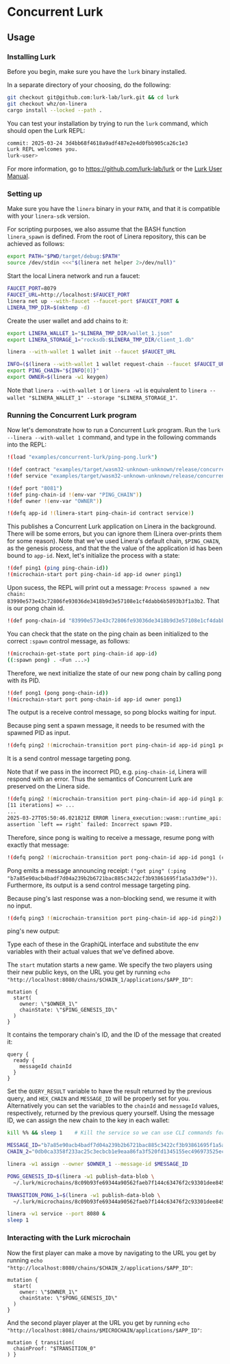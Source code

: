 # Concurrent Lurk

## Usage

### Installing Lurk

Before you begin, make sure you have the `lurk` binary installed.

In a separate directory of your choosing, do the following:

```bash
git checkout git@github.com:lurk-lab/lurk.git && cd lurk
git checkout whz/on-linera
cargo install --locked --path .
```

You can test your installation by trying to run the `lurk` command, which should open the Lurk REPL:

```bash
commit: 2025-03-24 3d4bb68f4618a9adf487e2e4d0fbb905ca26c1e3
Lurk REPL welcomes you.
lurk-user> 
```

For more information, go to https://github.com/lurk-lab/lurk or the [Lurk User Manual](https://docs.argument.xyz/).

### Setting up

Make sure you have the `linera` binary in your `PATH`, and that it is compatible with your
`linera-sdk` version.

For scripting purposes, we also assume that the BASH function `linera_spawn` is defined.
From the root of Linera repository, this can be achieved as follows:

```bash
export PATH="$PWD/target/debug:$PATH"
source /dev/stdin <<<"$(linera net helper 2>/dev/null)"
```

Start the local Linera network and run a faucet:

```bash
FAUCET_PORT=8079
FAUCET_URL=http://localhost:$FAUCET_PORT
linera net up --with-faucet --faucet-port $FAUCET_PORT &
LINERA_TMP_DIR=$(mktemp -d)
```

Create the user wallet and add chains to it:

```bash
export LINERA_WALLET_1="$LINERA_TMP_DIR/wallet_1.json"
export LINERA_STORAGE_1="rocksdb:$LINERA_TMP_DIR/client_1.db"

linera --with-wallet 1 wallet init --faucet $FAUCET_URL

INFO=($(linera --with-wallet 1 wallet request-chain --faucet $FAUCET_URL)) && echo $INFO
export PING_CHAIN="${INFO[0]}"
export OWNER=$(linera -w1 keygen)
```

Note that `linera --with-wallet 1` or `linera -w1` is equivalent to `linera --wallet
"$LINERA_WALLET_1" --storage "$LINERA_STORAGE_1"`.

### Running the Concurrent Lurk program

Now let's demonstrate how to run a Concurrent Lurk program. 
Run the `lurk --linera --with-wallet 1` command, and type in the following commands into the REPL:

```bash
!(load "examples/concurrent-lurk/ping-pong.lurk")

!(def contract "examples/target/wasm32-unknown-unknown/release/concurrent_lurk_contract.wasm")
!(def service "examples/target/wasm32-unknown-unknown/release/concurrent_lurk_service.wasm")

!(def port "8081")
!(def ping-chain-id !(env-var "PING_CHAIN"))
!(def owner !(env-var "OWNER"))

!(defq app-id !(linera-start ping-chain-id contract service))
```

This publishes a Concurrent Lurk application on Linera in the background. There will be some errors, but you can ignore them (Linera over-prints them for some reason).
Note that we've used Linera's default chain, `$PING_CHAIN`, as the genesis process, and that the the value of the application id has been bound to `app-id`.
Next, let's initialize the process with a state:

```bash
!(def ping1 (ping ping-chain-id))
!(microchain-start port ping-chain-id app-id owner ping1)
```

Upon sucess, the REPL will print out a message: `Process spawned a new chain: 83990e573e43c72806fe93036de3418b9d3e57108e1cf4dabb6b5893b3f1a3b2`. That is our pong chain id.
```bash
!(def pong-chain-id "83990e573e43c72806fe93036de3418b9d3e57108e1cf4dabb6b5893b3f1a3b2")
```

You can check that the state on the ping chain as been initialized to the correct `:spawn` control message, as follows:
```bash
!(microchain-get-state port ping-chain-id app-id)
((:spawn pong) . <Fun ...>)
```

Therefore, we next initialize the state of our new pong chain by calling pong with its PID.

```bash
!(def pong1 (pong pong-chain-id))
!(microchain-start port pong-chain-id app-id owner pong1)
```

The output is a receive control message, so pong blocks waiting for input.

Because ping sent a spawn message, it needs to be resumed with the spawned PID as input.

```bash
!(defq ping2 !(microchain-transition port ping-chain-id app-id ping1 pong-chain-id))
```

It is a send control message targeting pong.

Note that if we pass in the incorrect PID, e.g. `ping-chain-id`, Linera will respond with an error. 
Thus the semantics of Concurrent Lurk are preserved on the Linera side.
```bash
!(defq ping2 !(microchain-transition port ping-chain-id app-id ping1 ping-chain-id))
[11 iterations] => ...
...
2025-03-27T05:50:46.021821Z ERROR linera_execution::wasm::runtime_api: panicked at concurrent-lurk/src/contract.rs:111:17:
assertion `left == right` failed: Incorrect spawn PID.
```

Therefore, since pong is waiting to receive a message, resume pong with exactly that message:

```bash
!(defq pong2 !(microchain-transition port pong-chain-id app-id pong1 (car (cdr (cdr (car ping2))))))
```

Pong emits a message announcing receipt: `("got ping" (:ping "b7a85e90acb4badf7d04a239b2b6721bac885c3422cf3b93861695f1a5a33d9e"))`.
Furthermore, its output is a send control message targeting ping.

Because ping's last response was a non-blocking send, we resume it with no input.

```bash
!(defq ping3 !(microchain-transition port ping-chain-id app-id ping2))
```

ping's new output:


Type each of these in the GraphiQL interface and substitute the env variables with their actual values that we've defined above.

The `start` mutation starts a new game. We specify the two players using their new public keys,
on the URL you get by running `echo "http://localhost:8080/chains/$CHAIN_1/applications/$APP_ID"`:

```gql,uri=http://localhost:8080/chains/$CHAIN_1/applications/$APP_ID
mutation {
  start(
    owner: \"$OWNER_1\"
    chainState: \"$PING_GENESIS_ID\"
  )
}
```

It contains the temporary chain's ID, and the ID of the message that created it:

```gql,uri=http://localhost:8080/chains/$CHAIN_1/applications/$APP_ID
query {
  ready {
    messageId chainId
  }
}
```

Set the `QUERY_RESULT` variable to have the result returned by the previous query, and `HEX_CHAIN` and `MESSAGE_ID` will be properly set for you.
Alternatively you can set the variables to the `chainId` and `messageId` values, respectively, returned by the previous query yourself.
Using the message ID, we can assign the new chain to the key in each wallet:

```bash
kill %% && sleep 1    # Kill the service so we can use CLI commands for wallet 0.

MESSAGE_ID="b7a85e90acb4badf7d04a239b2b6721bac885c3422cf3b93861695f1a5a33d9e040000000000000000000000"
CHAIN_2="0db0ca3358f233ac25c3ecbcb1e9eaa86fa3f520fd1345155ec496973525ece2"

linera -w1 assign --owner $OWNER_1 --message-id $MESSAGE_ID

PONG_GENESIS_ID=$(linera -w1 publish-data-blob \
  ~/.lurk/microchains/8c09b93fe69344a90562faeb7f144c63476f2c93301dee845c0e5342500949/genesis_state $CHAIN_2)

TRANSITION_PONG_1=$(linera -w1 publish-data-blob \
  ~/.lurk/microchains/8c09b93fe69344a90562faeb7f144c63476f2c93301dee845c0e5342500949/_1 $CHAIN_1)

linera -w1 service --port 8080 &
sleep 1
```

### Interacting with the Lurk microchain

Now the first player can make a move by navigating to the URL you get by running `echo "http://localhost:8080/chains/$CHAIN_2/applications/$APP_ID"`:

```gql,uri=http://localhost:8080/chains/$CHAIN_2/applications/$APP_ID
mutation {
  start(
    owner: \"$OWNER_1\"
    chainState: \"$PONG_GENESIS_ID\"
  )
}
```

And the second player player at the URL you get by running `echo "http://localhost:8081/chains/$MICROCHAIN/applications/$APP_ID"`:

```gql,uri=http://localhost:8081/chains/$MICROCHAIN/applications/$APP_ID
mutation { transition(
  chainProof: "$TRANSITION_0"
) }
```

